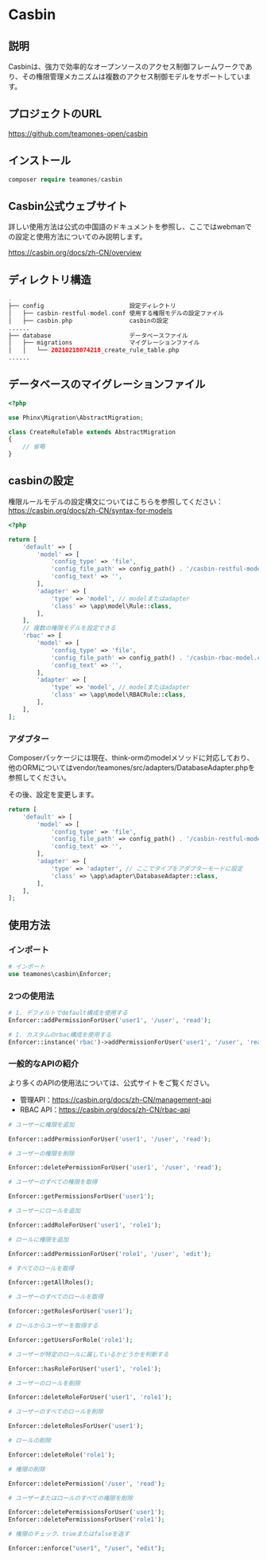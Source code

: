 # Casbin

## 説明

Casbinは、強力で効率的なオープンソースのアクセス制御フレームワークであり、その権限管理メカニズムは複数のアクセス制御モデルをサポートしています。

## プロジェクトのURL

https://github.com/teamones-open/casbin

## インストール

  ```php
  composer require teamones/casbin
  ```

## Casbin公式ウェブサイト

詳しい使用方法は公式の中国語のドキュメントを参照し、ここではwebmanでの設定と使用方法についてのみ説明します。

https://casbin.org/docs/zh-CN/overview

## ディレクトリ構造

```php
.
├── config                        設定ディレクトリ
│   ├── casbin-restful-model.conf 使用する権限モデルの設定ファイル
│   ├── casbin.php                casbinの設定
......
├── database                      データベースファイル
│   ├── migrations                マイグレーションファイル
│   │   └── 20210218074218_create_rule_table.php
......
```

## データベースのマイグレーションファイル

```php
<?php

use Phinx\Migration\AbstractMigration;

class CreateRuleTable extends AbstractMigration
{
    // 省略
}
```

## casbinの設定

権限ルールモデルの設定構文についてはこちらを参照してください：https://casbin.org/docs/zh-CN/syntax-for-models

```php
<?php

return [
    'default' => [
        'model' => [
            'config_type' => 'file',
            'config_file_path' => config_path() . '/casbin-restful-model.conf', // 権限規則モデルの設定ファイル
            'config_text' => '',
        ],
        'adapter' => [
            'type' => 'model', // modelまたはadapter
            'class' => \app\model\Rule::class,
        ],
    ],
    // 複数の権限モデルを設定できる
    'rbac' => [
        'model' => [
            'config_type' => 'file',
            'config_file_path' => config_path() . '/casbin-rbac-model.conf', // 権限規則モデルの設定ファイル
            'config_text' => '',
        ],
        'adapter' => [
            'type' => 'model', // modelまたはadapter
            'class' => \app\model\RBACRule::class,
        ],
    ],
];
```

### アダプター

Composerパッケージには現在、think-ormのmodelメソッドに対応しており、他のORMについてはvendor/teamones/src/adapters/DatabaseAdapter.phpを参照してください。

その後、設定を変更します。

```php
return [
    'default' => [
        'model' => [
            'config_type' => 'file',
            'config_file_path' => config_path() . '/casbin-restful-model.conf', // 権限規則モデルの設定ファイル
            'config_text' => '',
        ],
        'adapter' => [
            'type' => 'adapter', // ここでタイプをアダプターモードに設定
            'class' => \app\adapter\DatabaseAdapter::class,
        ],
    ],
];
```

## 使用方法

### インポート

```php
# インポート
use teamones\casbin\Enforcer;
```

### 2つの使用法

```php
# 1. デフォルトでdefault構成を使用する
Enforcer::addPermissionForUser('user1', '/user', 'read');

# 1. カスタムのrbac構成を使用する
Enforcer::instance('rbac')->addPermissionForUser('user1', '/user', 'read');
```

### 一般的なAPIの紹介

より多くのAPIの使用法については、公式サイトをご覧ください。

- 管理API：https://casbin.org/docs/zh-CN/management-api
- RBAC API：https://casbin.org/docs/zh-CN/rbac-api

```php
# ユーザーに権限を追加

Enforcer::addPermissionForUser('user1', '/user', 'read');

# ユーザーの権限を削除

Enforcer::deletePermissionForUser('user1', '/user', 'read');

# ユーザーのすべての権限を取得

Enforcer::getPermissionsForUser('user1');

# ユーザーにロールを追加

Enforcer::addRoleForUser('user1', 'role1');

# ロールに権限を追加

Enforcer::addPermissionForUser('role1', '/user', 'edit');

# すべてのロールを取得

Enforcer::getAllRoles();

# ユーザーのすべてのロールを取得

Enforcer::getRolesForUser('user1');

# ロールからユーザーを取得する

Enforcer::getUsersForRole('role1');

# ユーザーが特定のロールに属しているかどうかを判断する

Enforcer::hasRoleForUser('user1', 'role1');

# ユーザーのロールを削除

Enforcer::deleteRoleForUser('user1', 'role1');

# ユーザーのすべてのロールを削除

Enforcer::deleteRolesForUser('user1');

# ロールの削除

Enforcer::deleteRole('role1');

# 権限の削除

Enforcer::deletePermission('/user', 'read');

# ユーザーまたはロールのすべての権限を削除

Enforcer::deletePermissionsForUser('user1');
Enforcer::deletePermissionsForUser('role1');

# 権限のチェック、trueまたはfalseを返す

Enforcer::enforce("user1", "/user", "edit");
```

